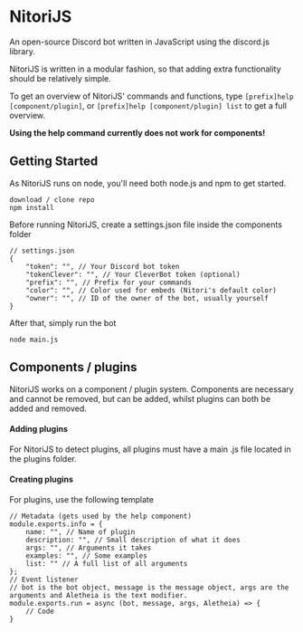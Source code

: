 # NitoriJS
An open-source Discord bot written in JavaScript using the discord.js library.

NitoriJS is written in a modular fashion, so that adding extra functionality should be relatively simple.

To get an overview of NitoriJS' commands and functions, type `[prefix]help [component/plugin]`, or `[prefix]help [component/plugin] list` to get a full overview.

**Using the help command currently does not work for components!**
## Getting Started
As NitoriJS runs on node, you'll need both node.js and npm to get started.
```
download / clone repo
npm install
```
Before running NitoriJS, create a settings.json file inside the components folder
```
// settings.json
{
	"token": "", // Your Discord bot token
	"tokenClever": "", // Your CleverBot token (optional)
	"prefix": "", // Prefix for your commands
	"color": "", // Color used for embeds (Nitori's default color)
	"owner": "", // ID of the owner of the bot, usually yourself
}
```
After that, simply run the bot
```
node main.js
```
## Components / plugins
NitoriJS works on a component / plugin system. Components are necessary and cannot be removed, but can be added, whilst plugins can both be added and removed.
#### Adding plugins
For NitoriJS to detect plugins, all plugins must have a main .js file located in the plugins folder.
#### Creating plugins
For plugins, use the following template
```
// Metadata (gets used by the help component)
module.exports.info = {
	name: "", // Name of plugin
	description: "", // Small description of what it does
	args: "", // Arguments it takes
	examples: "", // Some examples
	list: "" // A full list of all arguments
};
// Event listener
// bot is the bot object, message is the message object, args are the arguments and Aletheia is the text modifier.
module.exports.run = async (bot, message, args, Aletheia) => {
    // Code
}
```
